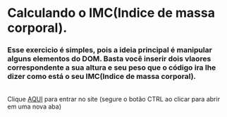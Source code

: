 # Calculando o IMC(Indice de massa corporal).
### Esse exercicio é simples, pois a ideia principal é manipular alguns elementos do DOM. Basta você inserir dois vlaores correspondente a sua altura e seu peso   que o código ira lhe dizer como está o seu IMC(Indice de massa corporal).
<br>
Clique <a href=https://paulo-cidrao.github.io/Calculando-IMC>AQUI</a> para entrar no site (segure o botão CTRL ao clicar para abrir em uma nova aba)